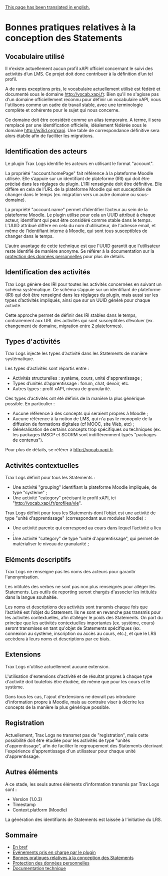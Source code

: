 [This page has been translated in english.](../en/best-practices.md)

# Bonnes pratiques relatives à la conception des Statements

## Vocabulaire utilisé

Il n’existe actuellement aucun profil xAPI officiel concernant le suivi des activités d’un LMS. 
Ce projet doit donc contribuer à la définition d’un tel profil.

A de rares exceptions près, le vocabulaire actuellement utilisé est fédéré et documenté sous le domaine http://vocab.xapi.fr.
Bien qu'il ne s'agisse pas d'un domaine officiellement reconnu pour définir un vocabulaire xAPI, 
nous l'utilisons comme un cadre de travail stable, avec une terminologie complète et cohérente pour le sujet qui nous concerne.

Ce domaine doit être considéré comme un alias temporaire. A terme, il sera remplacé par une identification officielle, 
idéalement fédérée sous le domaine http://w3id.org/xapi. Une table de correspondance définitive sera alors établie afin de faciliter les migrations.


## Identification des acteurs

Le plugin Trax Logs identifie les acteurs en utilisant le format "account".

La propriété "account.homePage" fait référence à la plateforme Moodle utilisée. 
Elle s’appuie sur un identifiant de plateforme (IRI) qui doit être précisé dans les réglages du plugin. 
L’IRI renseignée doit être définitive. Elle diffère en cela de l’URL de la plateforme Moodle 
qui est susceptible de changer dans le temps (ex. migration vers un autre domaine ou sous-domaine).

La propriété "account.name" permet d’identifier l’acteur au sein de la plateforme Moodle. 
Le plugin utilise pour cela un UUID attribué à chaque acteur, identifiant qui peut être considéré comme stable dans le temps. 
L’UUID attribué diffère en cela du nom d'utilisateur, de l'adresse email, et même de l’identifiant interne à Moodle, 
qui sont tous susceptibles de changer dans le temps.

L'autre avantage de cette technique est que l'UUID garantit que l'utilisateur reste identifié de manière anonyme.
Se référer à la documentation sur la [protection des données personnelles](privacy.md) pour plus de détails.


## Identification des activités

Trax Logs génère des IRI pour toutes les activités concernées en suivant un schéma systématique. 
Ce schéma s’appuie sur un identifiant de plateforme (IRI) qui doit être renseigné dans les réglages du plugin, 
mais aussi sur les types d’activités impliqués, ainsi que sur un UUID généré pour chaque activité.

Cette approche permet de définir des IRI stables dans le temps, contrairement aux URL des activités 
qui sont susceptibles d’évoluer (ex. changement de domaine, migration entre 2 plateformes).


## Types d'activités

Trax Logs injecte les types d’activité dans les Statements de manière systématique. 

Les types d’activités sont répartis entre :
* Activités structurelles : système, cours, unité d'apprentissage ;
* Types d’unités d’apprentissage : forum, chat, devoir, etc.
* Autres types : profil xAPI, niveau de granularité.

Ces types d’activités ont été définis de la manière la plus générique possible. En particulier : 
* Aucune référence à des concepts qui seraient propres à Moodle ;
* Aucune référence à la notion de LMS, qui n'a pas le monopole de la diffusion de formations digitales (cf MOOC, site Web, etc) ;
* Généralisation de certains concepts trop spécifiques ou techniques (ex. les packages IMSCP et SCORM sont indifféremment typés "packages de contenus").

Pour plus de détails, se référer à http://vocab.xapi.fr.


## Activités contextuelles

Trax Logs définit pour tous les Statements :
* Une activité "grouping" identifiant la plateforme Moodle impliquée, de type "système" ;
* Une activité "category" précisant le profil xAPI, ici "http://vocab.xapi.fr/profiles/vle".

Trax Logs définit pour tous les Statements dont l’objet est une activité de type "unité d'apprentissage" (correspondant aux modules Moodle) :
* Une activité parente qui correspond au cours dans lequel l’activité a lieu ;
* Une activité "category" de type "unité d'apprentissage", qui permet de matérialiser le niveau de granularité ;
 

## Eléments descriptifs

Trax Logs ne renseigne pas les noms des acteurs pour garantir l'anonymisation.

Les intitulés des verbes ne sont pas non plus renseignés pour alléger les Statements. Les outils de reporting seront chargés d'associer les intitulés dans la langue souhaitée.

Les noms et descriptions des activités sont transmis chaque fois que l’activité est l’objet du Statement. 
Ils ne sont en revanche pas transmis pour les activités contextuelles, afin d’alléger le poids des Statements.
On part du principe que les activités contextuelles importantes (ex. système, cours) seront transmises en tant qu'objet de Statements spécifiques (ex. connexion au système, inscription ou accès au cours, etc.), et que le LRS accèdera à leurs noms et descriptions par ce biais.


## Extensions

Trax Logs n'utilise actuellement aucune extension. 

L'utilisation d'extensions d'activité et de résultat propres à chaque type d'activité doit toutefois être étudiée,
de même que pour les cours et le système.

Dans tous les cas, l'ajout d'extensions ne devrait pas introduire d'information propre à Moodle, 
mais au contraire viser à décrire les concepts de la manière la plus générique possible.


## Registration

Actuellement, Trax Logs ne transmet pas de "registration", mais cette possibilité doit être étudiée pour les activités de type "unités d'apprentissage", 
afin de faciliter le regroupement des Statements décrivant l'expérience d'apprentissage d'un utilisateur pour chaque unité d'apprentissage.


## Autres éléments

A ce stade, les seuls autres éléments d'information transmis par Trax Logs sont :
* Version (1.0.3)
* Timestamp
* Context.platform (Moodle)

La génération des identifiants de Statements est laissée à l'initiative du LRS.


## Sommaire

* [En bref](README.md)
* [Evénements pris en charge par le plugin](events.md)
* [Bonnes pratiques relatives à la conception des Statements](best-practices.md)
* [Protection des données personnelles](privacy.md)
* [Documentation technique](tech.md)

